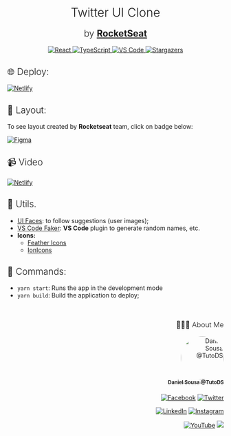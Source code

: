 <h1 align='center' style='font-weight: 300'>
Twitter UI Clone
</h1>
<h2 align='center' style='margin-top: 0; font-weight: 300;'>by <strong><a href='https://www.youtube.com/watch?v=K-8z_4xvT3o'>RocketSeat</a></strong></h2>

<div align="center">
  	<a href="#">
  		<img src="https://img.shields.io/badge/react%20-%2320232a.svg?&style=for-the-badge&logo=react&logoColor=%2361DAFB" alt="React"/>
	</a>
	<a href="#">
		<img src="https://img.shields.io/badge/typescript%20-%23007ACC.svg?&style=for-the-badge&logo=typescript&logoColor=white" alt="TypeScript" />
	</a>
	<a href="#">
		<img src="https://img.shields.io/badge/Visual_Studio_Code-0078D4?style=for-the-badge&logo=visual%20studio%20code&logoColor=white" alt="VS Code" />
	</a>
	<a href="https://github.com/TutoDS/twitter-ui-clone/stargazers">
    	<img alt="Stargazers" src="https://img.shields.io/github/stars/TutoDS/twitter-ui-clone?style=for-the-badge">
	</a>
</div>

<h2 style='font-weight: 300;'>
🌐 Deploy:
</h2>

<a href="https://twitter-clone-tutods.netlify.app/">
  <img alt="Netlify" src="https://img.shields.io/badge/netlify%20-%2300C7B7.svg?
&style=for-the-badge&logo=netlify&logoColor=white" />
</a>

<h2 style="font-weight:300">🎨 Layout:</h2>

To see layout created by **Rocketseat** team, click on badge below:

<a href="https://www.figma.com/file/cjNh1bd93pbJBFOza25K7L/Twitter-Clone?node-id=1%3A2" target="_blank"><img alt="Figma" src="https://img.shields.io/badge/figma%20-%23F24E1E.svg?&style=for-the-badge&logo=figma&logoColor=white"/></a>

<h2 style="font-weight: 300">
📹 Video
</h2>

<a href="https://www.youtube.com/watch?v=K-8z_4xvT3o">
  <img alt="Netlify" src="https://img.shields.io/badge/rocketseat%20-%234F0599.svg?&style=for-the-badge&logo=youtube&logoColor=white" />
</a>

<h2 style="font-weight: 300">
🧰 Utils.
</h2>

-   [UI Faces](https://uifaces.co/#native_link#): to follow suggestions (user images);
-   [VS Code Faker](https://marketplace.visualstudio.com/items?itemName=deerawan.vscode-faker): **VS Code** plugin to generate random names, etc.
-   **Icons:**
    -   [Feather Icons](https://feathericons.com/)
    -   [IonIcons](https://ionicons.com/)

<h2 style="font-weight:300">🚀 Commands:</h2>

-   `yarn start`: Runs the app in the development mode
-   `yarn build`: Build the application to deploy;

<div align="right" style="margin-top: 50px">
<h3 style="font-weight: 300">
🧑🏻‍💻 About Me
</h3>

<a href="https://github.com/TutoDS" alt="TutoDS">
<img src="https://github.com/tutods.png" alt="Daniel Sousa @TutoDS" width="100px" style="border-radius: 100%">
<br />
 <sub><b>Daniel Sousa @TutoDS</b></sub>
</a>

<div style="margin: 20px 0" />

[facebook]: https://facebook.com/tutods2014
[twitter]: https://twitter.com/tutods
[youtube]: https://youtube.com/tutods2014
[instagram]: https://instagram.com/dsousa_12
[linkedin]: https://www.linkedin.com/in/daniel-sousa-tutods/
[gitlab]: https://gitlab.com/jdaniel.asousa

[<img src="https://img.shields.io/badge/Facebook%20-%232671E5.svg?&style=for-the-badge&logo=Facebook&logoColor=white" alt="Facebook"/>][facebook] [<img src="https://img.shields.io/badge/Twitter%20-%231DA1F2.svg?&style=for-the-badge&logo=Twitter&logoColor=white" alt="Twitter"/>][twitter]

[<img src="https://img.shields.io/badge/LinkedIn%20-%230077B5.svg?&style=for-the-badge&logo=linkedin&logoColor=white" alt="LinkedIn"/>][linkedin] [<img src="https://img.shields.io/badge/Instagram%20-%23E4405F.svg?&style=for-the-badge&logo=Instagram&logoColor=white" alt="Instagram"/>][instagram]

[<img src="https://img.shields.io/badge/YouTube%20-%23FF0000.svg?&style=for-the-badge&logo=YouTube&logoColor=white" alt="YouTube"/>][youtube] [<img src="https://img.shields.io/badge/Gitlab%20-%23181717.svg?&style=for-the-badge&logo=gitlab&logoColor=white"/>][gitlab]

</div>
